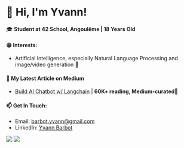 # 👋 Hi, I'm Yvann!

🎓 **Student at 42 School, Angoulême | 18 Years Old**

#### 😁 Interests:
- Artificial Intelligence, especially Natural Language Processing and image/video generation 🤖


#### 📝 My Latest Article on Medium
- [Build AI Chatbot w/ Langchain](https://medium.com/better-programming/build-a-chatbot-on-your-csv-data-with-langchain-and-openai-ed121f85f0cd) | **60K+ reading, Medium-curated🌟**

#### 📫 Get In Touch:
- Email: [barbot.yvann@gmail.com](mailto:barbot.yvann@gmail.com)
- LinkedIn: [Yvann Barbot](https://www.linkedin.com/in/yvann-barbot/)

![](https://github-readme-stats.vercel.app/api?username=yvann-ba&show_icons=true)
![](https://github-readme-stats.vercel.app/api/top-langs/?username=yvann-ba&layout=compact)

